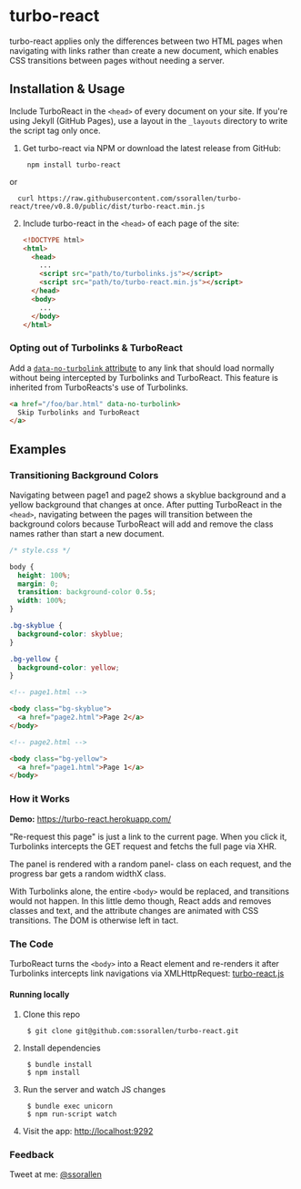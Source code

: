 # turbo-react

turbo-react applies only the differences between two HTML pages when navigating
with links rather than create a new document, which enables CSS transitions
between pages without needing a server.

## Installation & Usage

Include TurboReact in the `<head>` of every document on your site. If you're using
Jekyll (GitHub Pages), use a layout in the `_layouts` directory to write the
script tag only once.

1. Get turbo-react via NPM or download the latest release from GitHub:

        npm install turbo-react

  or

      curl https://raw.githubusercontent.com/ssorallen/turbo-react/tree/v0.8.0/public/dist/turbo-react.min.js

2. Include turbo-react in the `<head>` of each page of the site:

    ```html
    <!DOCTYPE html>
    <html>
      <head>
        ...
        <script src="path/to/turbolinks.js"></script>
        <script src="path/to/turbo-react.min.js"></script>
      </head>
      <body>
        ...
      </body>
    </html>
    ```

### Opting out of Turbolinks & TurboReact

Add a
[`data-no-turbolink` attribute](https://github.com/rails/turbolinks#opting-out-of-turbolinks)
to any link that should load normally without being intercepted by Turbolinks
and TurboReact. This feature is inherited from TurboReacts's use of Turbolinks.

```html
<a href="/foo/bar.html" data-no-turbolink>
  Skip Turbolinks and TurboReact
</a>
```

## Examples

### Transitioning Background Colors

Navigating between page1 and page2 shows a skyblue background and a yellow
background that changes at once. After putting TurboReact in the `<head>`,
navigating between the pages will transition between the background colors
because TurboReact will add and remove the class names rather than start a new
document.

```css
/* style.css */

body {
  height: 100%;
  margin: 0;
  transition: background-color 0.5s;
  width: 100%;
}

.bg-skyblue {
  background-color: skyblue;
}

.bg-yellow {
  background-color: yellow;
}
```

```html
<!-- page1.html -->

<body class="bg-skyblue">
  <a href="page2.html">Page 2</a>
</body>
```

```html
<!-- page2.html -->

<body class="bg-yellow">
  <a href="page1.html">Page 1</a>
</body>
```

### How it Works

**Demo:** https://turbo-react.herokuapp.com/

"Re-request this page" is just a link to the current page. When you click it,
Turbolinks intercepts the GET request and fetchs the full page via XHR.

The panel is rendered with a random panel- class on each request,
and the progress bar gets a random widthX class.

With Turbolinks alone, the entire `<body>` would be replaced, and transitions
would not happen. In this little demo though, React adds and removes
classes and text, and the attribute changes are animated with CSS transitions.
The DOM is otherwise left in tact.

### The Code

TurboReact turns the `<body>` into a React element and re-renders it after
Turbolinks intercepts link navigations via XMLHttpRequest:
[turbo-react.js](https://github.com/ssorallen/turbo-react/blob/master/src/turbo-react.js)

#### Running locally

1. Clone this repo

        $ git clone git@github.com:ssorallen/turbo-react.git

2. Install dependencies

        $ bundle install
        $ npm install

3. Run the server and watch JS changes

        $ bundle exec unicorn
        $ npm run-script watch

4. Visit the app: [http://localhost:9292](http://localhost:9292)

### Feedback

Tweet at me: [@ssorallen](https://twitter.com/ssorallen?rel=author)
